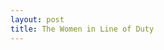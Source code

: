 ```yaml
---
layout: post
title: The Women in Line of Duty
---
```


<!--Line of Duty is one of my favourite shows. Having grown up on a series of cop procedurals like *SVU*, *Law & Order*, and *JAG*, as I grew older this interest carried over into another concept that holds my interest greatly: science fiction and mystery. My favourite shows became *Battlestar Galactica*, *Fringe*, and *Person of Interest*. The latter two shows and, to an extent, *BSG* as well, melded the cop procedural with philosophy and government conspiracy.  

<!--Of all these, *Person of Interest* (PoI) might hold the closest comparison to BBC's *Line of Duty* (LoD). Both shows hold an element of noir for each protagonist — Team Machine for PoI, and AC-12 for LoD - and both tackle a dramatic question of "Do the good guys win over the evil and insiduous root of corruption?" Thematically, PoI and LoD address the ideas of loyalty, family, and duty. Crucially, both shows eventually thrust strong female characters into the main action: Root and Shaw in PoI; Kate in LoD alongside series 2-4 antagonists DI Lindsay Denton and DCI Roz Huntley. 

<!--There is much more to say about each show respectively but since this post is about women, 

